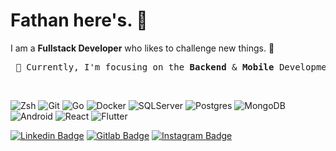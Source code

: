 # Fathan here's. 👋

I am a ****Fullstack Developer**** who likes to challenge new things. 🥸 <br/>

<pre> 🌱 Currently, I'm focusing on the <strong>Backend</strong> & <strong>Mobile</strong> Development with <strong>Go</strong> and <strong>Flutter</strong>. </pre>

<br />

![Zsh](https://img.shields.io/badge/-Zsh-black?style=flat-square&logo=gnubash)
![Git](https://img.shields.io/badge/-Git-black?style=flat-square&logo=git)
![Go](https://img.shields.io/badge/-Go-black?style=flat-square&logo=Go)
![Docker](https://img.shields.io/badge/-docker-black?style=flat-square&logo=docker)
![SQLServer](https://img.shields.io/badge/-SQLServer-black?style=flat-square&logo=sqlite)
![Postgres](https://img.shields.io/badge/-Posgresql-black?style=flat-square&logo=postgresql)
![MongoDB](https://img.shields.io/badge/-MongoDB-black?style=flat-square&logo=mongodb)
![Android](https://img.shields.io/badge/-kotlin-black?style=flat-square&logo=kotlin)
![React](https://img.shields.io/badge/-react-black?style=flat-square&logo=react)
![Flutter](https://img.shields.io/badge/-flutter-black?style=flat-square&logo=flutter)
<!-- ![Laravel](https://img.shields.io/badge/-Laravel-black?style=flat-square&logo=laravel) -->
<!-- ![Nodejs](https://img.shields.io/badge/-Nodejs-black?style=flat-square&logo=Node.js) -->
<!-- ![Android](https://img.shields.io/badge/-swift-black?style=flat-square&logo=swift) -->

[![Linkedin Badge](https://img.shields.io/badge/-muhammadfathana-black?style=flat-square&logo=Linkedin&logoColor=white&link=https://www.linkedin.com/in/muhammadfathana/)](https://www.linkedin.com/in/muhammadfathana/)
[![Gitlab Badge](https://img.shields.io/badge/-muhammadfathan_a-black?style=flat-square&logo=Gitlab&logoColor=white&link=https://gitlab.com/muhammadfathan_a)](https://gitlab.com/muhammadfathan_a)
[![Instagram Badge](https://img.shields.io/badge/-mfthnna-black?style=flat-square&logo=Instagram&logoColor=white&link=https://www.instagram.com/mfthnna/)](https://www.instagram.com/mfthnna/)
<!-- [![Home Badge](https://img.shields.io/badge/-akhtarfath.github.io-black?style=flat-square&logo=Homebrew&logoColor=white&link=https://akhtarfath.github.io)](https://akhtarfath.github.io) -->

<!-- ![Github Stats](https://github-readme-stats-sigma-five.vercel.app/api?username=akhtarfath&count_private=true&show_icons=true&include_all_commits=true&theme=transparent) -->

<!-- [![trophy](https://github-profile-trophy.vercel.app/?username=akhtarfath&theme=dracula)](https://github.com/ryo-ma/github-profile-trophy) -->

<!-- [![Top Langs](https://github-readme-stats-sigma-five.vercel.app/api/top-langs/?username=akhtarfath&langs_count=5&layout=compact&theme=transparent)](https://github.com/anuraghazra/github-readme-stats-sigma-five) -->
